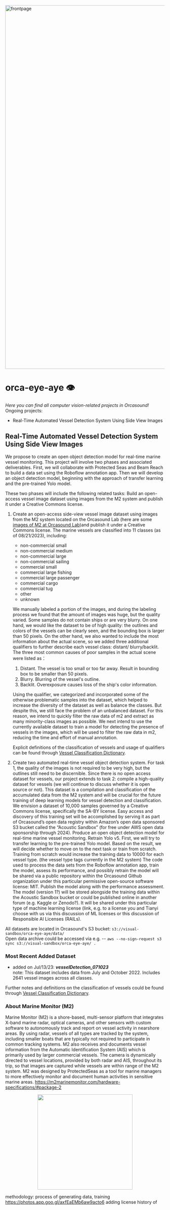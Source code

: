 <img width="1147" alt="frontpage" src="https://github.com/orcasound/orca-eye-aye/assets/47680801/11ec2810-b101-48af-99b5-e7dd6abffc9a">

# orca-eye-aye 👁
_Here you can find all computer vision-related projects in Orcasound!_
Ongoing projects:  
- Real-Time Automated Vessel Detection System Using Side View Images

## Real-Time Automated Vessel Detection System Using Side View Images
We propose to create an open object detection model for real-time marine vessel monitoring. This project will involve two phases and associated deliverables. First, we will collaborate with Protected Seas and Beam Reach to build a data set using the Roboflow annotation app. Then we will develop an object detection model, beginning with the approach of transfer learning and the pre-trained Yolo model.  

These two phases will include the following related tasks:
Build an open-access vessel image dataset using images from the M2 system and publish it under a Creative Commons license. 
1. Create an open-access side-view vessel image dataset using images from the M2 system located on the Orcasound Lab (here are some [images of M2 at Orcasound Lab](https://photos.app.goo.gl/axfEaEMb6aw9acto6))and publish it under a Creative Commons license. The marine vessels are classified into 11 classes (as of 08/21/2023), including:
    - non-commercial small
    - non-commercial medium
    - non-commercial large
    - non-commercial sailing
    - commercial small
    - commercial large fishing
    - commercial large passenger
    - commercial cargo
    - commercial tug
    - other
    - unknown
   
    We manually labeled a portion of the images, and during the labeling process we found that the amount of images was huge, but the quality varied. Some samples do not contain ships or are very blurry. On one hand, we would like the dataset to be of high quality: the outlines and colors of the vessels can be clearly seen, and the bounding box is larger than 50 pixels. On the other hand, we also wanted to include the most information about the actual scene, so we added three additional qualifiers to further describe each vessel class: distant/ blurry/backlit. The three most common causes of poor samples in the actual scene were listed as：
   1. Distant. The vessel is too small or too far away. Result in bounding box to be smaller than 50 pixels.
   2. Blurry. Blurring of the vessel's outline.
   3. Backlit. Overexposure causes loss of the ship's color information.
      
    Using the qualifier, we categorized and incorporated some of the otherwise problematic samples into the dataset, which helped to increase the diversity of the dataset as well as balance the classes.
   But despite this, we still face the problem of an unbalanced dataset. For this reason, we intend to quickly filter the raw data of m2 and extract as many minority-class images as possible. We next intend to use the currently available dataset to train a model for detecting the presence of vessels in the images, which will be used to filter the raw data in m2, reducing the time and effort of manual annotation.

   Explicit definitions of the classification of vessels and usage of qualifiers can be found through [Vessel Classification Dictionary](https://docs.google.com/document/d/1Rdn4ziShCNLJWMKf9IGO9VMJalLB41HYNDbFCTLYYYc/edit).

2.  Create two automated real-time vessel object detection system. 
   For task 1, the quality of the images is not required to be very high, but the outlines still need to be discernible. Since there is no open access dataset for vessels, our project extends to task 2: compile a high-quality dataset for vessels (we will continue to discuss whether it is open source or not). This dataset is a compilation and classification of the accumulated data from the M2 system and will be crucial for the future training of deep learning models for vessel detection and classification. We envision a dataset of 10,000 samples governed by a Creative Commons license, specifically the SA-BY license. Easy access and discovery of this training set will be accomplished by serving it as part of Orcasound’s open data registry within Amazon’s open data sponsored S3 bucket called the “Acoustic Sandbox” (for free under AWS open data sponsorship through 2024).
Produce an open object detection model for real-time marine vessel monitoring. 
Retrain Yolo v5. First, we will try to transfer learning to the pre-trained Yolo model. Based on the result, we will decide whether to move on to the next task or train from scratch. Training from scratch would increase the training data to 10000 for each vessel type. 
(the vessel type tags currently in the M2 system)
The code used to process the data sets from the Roboflow annotation app, train the model, assess its performance, and possibly retrain the model will be shared via a public repository within the Orcasound Github organization under this particular permissive open-source software license: MIT.
Publish the model along with the performance assessment. The model (version 1?) will be stored alongside the training data within the Acoustic Sandbox bucket or could be published online in another forum (e.g. Kaggle or Zenodo?). It will be shared under this particular type of machine learning license (link, e.g. to a license you and Tianyi choose with us via this discussion of ML licenses or this discussion of Responsible AI Licenses (RAILs).

All datasets are located in Orcasound's S3 bucket: `s3://visual-sandbox/orca-eye-aye/data/`  
Open data archive could be accessed via e.g. --
`aws --no-sign-request s3 sync s3://visual-sandbox/orca-eye-aye/ .`

### Most Recent Added Dataset
- added on Jul/13/23: **_vesselDetection_071023_**   
note: This dataset includes data from July and October 2022. Includes 2641 vessel images across all classes.

Further notes and definitions on the classification of vessels could be found through [Vessel Classification Dictionary](https://docs.google.com/document/d/1Rdn4ziShCNLJWMKf9IGO9VMJalLB41HYNDbFCTLYYYc/edit).

### About Marine Monitor (M2)
Marine Monitor (M2) is a shore-based, multi-sensor platform that integrates X-band marine radar, optical cameras, and other sensors with custom software to autonomously track and report on vessel activity in nearshore areas. By using radar, vessels of all types are tracked by the system, including smaller boats that are typically not required to participate in common tracking systems. M2 also receives and documents vessel information from the Automatic Identification System (AIS) which is primarily used by larger commercial vessels. The camera is dynamically directed to vessel locations, provided by both radar and AIS, throughout its trip, so that images are captured while vessels are within range of the M2 system. M2 was designed by ProtectedSeas as a tool for marine managers to more effectively monitor and document human activities in sensitive marine areas. 
https://m2marinemonitor.com/hardware-specifications/#package-2
<p align = 'center'>
<img src="https://github.com/orcasound/orca-eye-aye/assets/47680801/e67703cd-214b-4d88-8540-4274cc488125" width='300' length='300'>
</p>





methodology: process of generating data, training 
https://photos.app.goo.gl/axfEaEMb6aw9acto6
adding license
history of 
